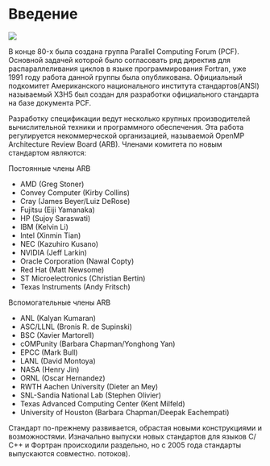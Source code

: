 # Введение



 ![](http://habrastorage.org/files/84e/7e8/f1c/84e7e8f1c9a84ba0a2c6132ddc01722b.png)

В конце 80-x была создана группа Parallel Computing Forum (PCF). Основной задачей которой было согласовать ряд директив для распараллеливания циклов в языке программирования Fortran, уже 1991 году работа данной группы была опубликована. Официальный подкомитет Американского национального института стандартов(ANSI) называемый X3H5 был создан для разработки официального стандарта на базе документа PCF. 


Разработку спецификации ведут несколько крупных производителей вычислительной техники и программного обеспечения. Эта работа регулируется некоммерческой организацией, называемой OpenMP Architecture Review Board (ARB). 
Членами комитета по новым стандартом являются:

Постоянные члены ARB
* AMD (Greg Stoner)
* Convey Computer (Kirby Collins)
* Cray (James Beyer/Luiz DeRose)
* Fujitsu (Eiji Yamanaka)
* HP (Sujoy Saraswati)
* IBM (Kelvin Li)
* Intel (Xinmin Tian)
* NEC (Kazuhiro Kusano)
* NVIDIA (Jeff Larkin)
* Oracle Corporation (Nawal Copty)
* Red Hat (Matt Newsome)
* ST Microelectronics (Christian Bertin)
* Texas Instruments (Andy Fritsch)

Вспомогательные члены ARB


* ANL (Kalyan Kumaran)
* ASC/LLNL (Bronis R. de Supinski)
* BSC (Xavier Martorell)
* cOMPunity (Barbara Chapman/Yonghong Yan)
* EPCC (Mark Bull)
* LANL (David Montoya)
* NASA (Henry Jin)
* ORNL (Oscar Hernandez)
* RWTH Aachen University (Dieter an Mey)
* SNL-Sandia National Lab (Stephen Olivier)
* Texas Advanced Computing Center (Kent Milfeld)
* University of Houston (Barbara Chapman/Deepak Eachempati)

Стандарт по-прежнему развивается, обрастая новыми конструкциями и возможностями. Изначально выпуски новых стандартов для языков С/С++ и Фортран происходили раздельно, но с 2005 года стандарты выпускаются совместно.
 потоков).
